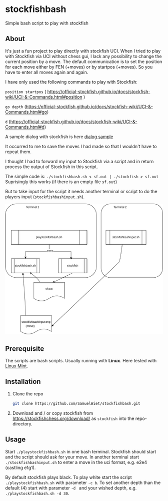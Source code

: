 # stockfishbash
Simple bash script to play with stockfish 

## About
It's just a fun project to play directly with stockfish UCI.
When I tried to play with Stockfish via UCI without chess gui, I lack any possibility to change the current position by a move. The default communication is to set the position for each move either by FEN (+moves) or by startpos (+moves). So you have to enter all moves again and again.

I have only used the following commands to play with Stockfish:

`position startpos`
( https://official-stockfish.github.io/docs/stockfish-wiki/UCI-&-Commands.html#position )

`go depth`
(https://official-stockfish.github.io/docs/stockfish-wiki/UCI-&-Commands.html#go)

`d`
(https://official-stockfish.github.io/docs/stockfish-wiki/UCI-&-Commands.html#d)


A sample dialog with stockfish is here 
[dialog sample](dialog_sample.md)

It occurred to me to save the moves I had made so that I wouldn't have to repeat them.

I thought I had to forward my input to Stockfish via a script and in return process the output of Stockfish in this script.

The simple code is: `./stockfishbash.sh < sf.out | ./stockfish > sf.out`
Suprisingly this works (if there is an empty file `sf.out`)

But to take input for the script it needs another terminal or script to do the players input (`stockfishbashinput.sh`).

![Overview](stockfishbash.drawio.png)

## Prerequisite
The scripts are bash scripts. Usually running with **Linux**. Here tested with [Linux Mint](https://linuxmint.com/).

## Installation

1. Clone the repo
   ```sh
   git clone https://github.com/SamuelWiet/stockfishbash.git
   ```
2. Download and / or copy stockfish from https://stockfishchess.org/download/ as `stockfish` into the repo-directory.

## Usage

Start `./playstockfishbash.sh` in one bash terminal. Stockfish should start and the script should ask for your move. In another terminal start `./stockfishbashinput.sh` to enter a move in the uci format, e.g. e2e4 (castling e1g1).

By default stockfish plays black. To play white start the script `./playstockfishbash.sh` with parameter `-c b`.
To set another depth than the default (4) start with parameter `-d ` and your wished depth, e.g.  `./playstockfishbash.sh -d 30`.
